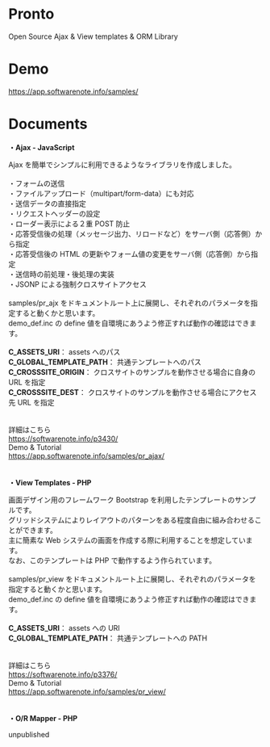 # Pronto
Open Source Ajax & View templates & ORM Library

# Demo

<a href="https://app.softwarenote.info/samples/" target="_blank">https://app.softwarenote.info/samples/</a>

# Documents

**・Ajax - JavaScript**

Ajax を簡単でシンプルに利用できるようなライブラリを作成しました。<br>
<br>
・フォームの送信<br>
・ファイルアップロード（multipart/form-data）にも対応<br>
・送信データの直接指定<br>
・リクエストヘッダーの設定<br>
・ローダー表示による２重 POST 防止<br>
・応答受信後の処理（メッセージ出力、リロードなど）をサーバ側（応答側）から指定<br>
・応答受信後の HTML の更新やフォーム値の変更をサーバ側（応答側）から指定<br>
・送信時の前処理・後処理の実装<br>
・JSONP による強制クロスサイトアクセス<br>
<br>
samples/pr_ajx をドキュメントルート上に展開し、それぞれのパラメータを指定すると動くかと思います。<br>
demo_def.inc の define 値を自環境にあうよう修正すれば動作の確認はできます。<br>
<br>
**C_ASSETS_URI**： assets へのパス<br>
**C_GLOBAL_TEMPLATE_PATH**： 共通テンプレートへのパス<br>
**C_CROSSSITE_ORIGIN**： クロスサイトのサンプルを動作させる場合に自身の URL を指定<br>
**C_CROSSSITE_DEST**： クロスサイトのサンプルを動作させる場合にアクセス先 URL を指定<br>
<br>
<br>
詳細はこちら<br>
<a href="https://softwarenote.info/p3430/" target="_blank">https://softwarenote.info/p3430/</a>
<br>
Demo & Tutorial<br>
<a href="https://app.softwarenote.info/samples/pr_ajax/" target="_blank">https://app.softwarenote.info/samples/pr_ajax/</a>
<br>
<br>
<br>
**・View Templates - PHP**

画面デザイン用のフレームワーク Bootstrap を利用したテンプレートのサンプルです。<br>
グリッドシステムによりレイアウトのパターンをある程度自由に組み合わせることができます。<br>
主に簡素な Web システムの画面を作成する際に利用することを想定しています。<br>
なお、このテンプレートは PHP で動作するよう作られています。<br>
<br>
samples/pr_view をドキュメントルート上に展開し、それぞれのパラメータを指定すると動くかと思います。<br>
demo_def.inc の define 値を自環境にあうよう修正すれば動作の確認はできます。<br>
<br>
**C_ASSETS_URI**： assets への URI<br>
**C_GLOBAL_TEMPLATE_PATH**： 共通テンプレートへの PATH<br>
<br>
<br>
詳細はこちら<br>
<a href="https://softwarenote.info/p3376/" target="_blank">https://softwarenote.info/p3376/</a>
<br>
Demo & Tutorial<br>
<a href="https://app.softwarenote.info/samples/pr_view/" target="_blank">https://app.softwarenote.info/samples/pr_view/</a>
<br>
<br>
<br>
**・O/R Mapper - PHP**

unpublished
